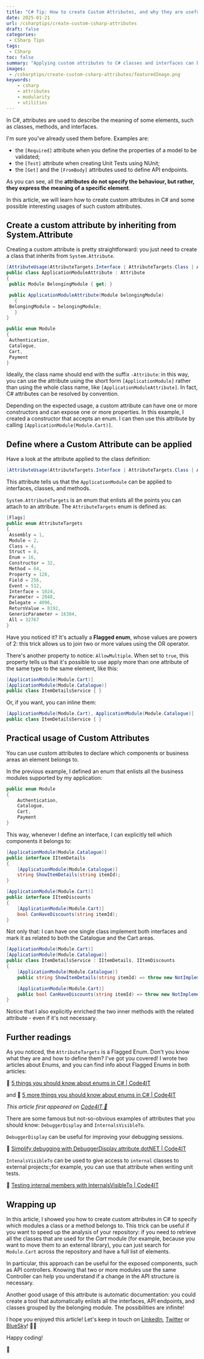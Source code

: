 ```yaml
---
title: "C# Tip: How to create Custom Attributes, and why they are useful"
date: 2025-01-21
url: /csharptips/create-custom-csharp-attributes
draft: false
categories:
 - CSharp Tips
tags: 
 - CSharp
toc: false
summary: "Applying custom attributes to C# classes and interfaces can be useful for several reasons. Let's learn how to create Custom Attributes in C#, and let's explore some practical usage!"
images:
 - /csharptips/create-custom-csharp-attributes/featuredImage.png
keywords:
    - csharp
    - attributes
    - modularity
    - utilities
---
```


In C#, attributes are used to describe the meaning of some elements, such as classes, methods, and interfaces.

I'm sure you've already used them before. Examples are:

- the `[Required]` attribute when you define the properties of a model to be validated;
- the `[Test]` attribute when creating Unit Tests using NUnit;
- the `[Get]` and the `[FromBody]` attributes used to define API endpoints.

As you can see, all the **attributes do not specify the behaviour, but rather, they express the meaning of a specific element**.

In this article, we will learn how to create custom attributes in C# and some possible interesting usages of such custom attributes.

## Create a custom attribute by inheriting from System.Attribute

Creating a custom attribute is pretty straightforward: you just need to create a class that inherits from `System.Attribute`. 

```cs
[AttributeUsage(AttributeTargets.Interface | AttributeTargets.Class | AttributeTargets.Method, AllowMultiple = true)]
public class ApplicationModuleAttribute : Attribute
{
 public Module BelongingModule { get; }

 public ApplicationModuleAttribute(Module belongingModule)
   {
 BelongingModule = belongingModule;
   }
}

public enum Module
{
 Authentication,
 Catalogue,
 Cart,
 Payment
}
```

Ideally, the class name should end with the suffix `-Attribute`: in this way, you can use the attribute using the short form `[ApplicationModule]` rather than using the whole class name, like `[ApplicationModuleAttribute]`. In fact, C# attributes can be resolved by convention.

Depending on the expected usage, a custom attribute can have one or more constructors and can expose one or more properties. In this example, I created a constructor that accepts an enum.
I can then use this attribute by calling `[ApplicationModule(Module.Cart)]`.


## Define where a Custom Attribute can be applied

Have a look at the attribute applied to the class definition:

```cs
[AttributeUsage(AttributeTargets.Interface | AttributeTargets.Class | AttributeTargets.Method, AllowMultiple = true)]
```

This attribute tells us that the `ApplicationModule` can be applied to interfaces, classes, and methods. 

`System.AttributeTargets` is an enum that enlists all the points you can attach to an attribute. The `AttributeTargets` enum is defined as:

```cs
[Flags]
public enum AttributeTargets
{
 Assembly = 1,
 Module = 2,
 Class = 4,
 Struct = 8,
 Enum = 16,
 Constructor = 32,
 Method = 64,
 Property = 128,
 Field = 256,
 Event = 512,
 Interface = 1024,
 Parameter = 2048,
 Delegate = 4096,
 ReturnValue = 8192,
 GenericParameter = 16384,
 All = 32767
}
```

Have you noticed it? It's actually a **Flagged enum**, whose values are powers of 2: this trick allows us to join two or more values using the OR operator.

There's another property to notice: `AllowMultiple`. When set to `true`, this property tells us that it's possible to use apply more than one attribute of the same type to the same element, like this:

```cs
[ApplicationModule(Module.Cart)]
[ApplicationModule(Module.Catalogue)]
public class ItemDetailsService { }
```

Or, if you want, you can inline them:

```cs
[ApplicationModule(Module.Cart), ApplicationModule(Module.Catalogue)]
public class ItemDetailsService { }
```

## Practical usage of Custom Attributes

You can use custom attributes to declare which components or business areas an element belongs to.

In the previous example, I defined an enum that enlists all the business modules supported by my application:

```cs
public enum Module
{
    Authentication,
    Catalogue,
    Cart,
    Payment
}
```

This way, whenever I define an interface, I can explicitly tell which components it belongs to:


```cs
[ApplicationModule(Module.Catalogue)]
public interface IItemDetails
{
    [ApplicationModule(Module.Catalogue)]
    string ShowItemDetails(string itemId);
}

[ApplicationModule(Module.Cart)]
public interface IItemDiscounts
{
    [ApplicationModule(Module.Cart)]
    bool CanHaveDiscounts(string itemId);
}
```

Not only that: I can have one single class implement both interfaces and mark it as related to both the Catalogue and the Cart areas.


```cs
[ApplicationModule(Module.Cart)]
[ApplicationModule(Module.Catalogue)]
public class ItemDetailsService : IItemDetails, IItemDiscounts
{
    [ApplicationModule(Module.Catalogue)]
    public string ShowItemDetails(string itemId) => throw new NotImplementedException();

    [ApplicationModule(Module.Cart)]
    public bool CanHaveDiscounts(string itemId) => throw new NotImplementedException();
}
```

Notice that I also explicitly enriched the two inner methods with the related attribute - even if it's not necessary.



## Further readings

As you noticed, the `AttributeTargets` is a Flagged Enum. Don't you know what they are and how to define them? I've got you covered! I wrote two articles about Enums, and you can find info about Flagged Enums in both articles:

🔗 [5 things you should know about enums in C# | Code4IT](https://www.code4it.dev/blog/5-things-enums-csharp/)

and
🔗 [5 more things you should know about enums in C# | Code4IT](https://www.code4it.dev/blog/5-more-things-about-enums-csharp/)

_This article first appeared on [Code4IT 🐧](https://www.code4it.dev/)_

There are some famous but not-so-obvious examples of attributes that you should know: `DebuggerDisplay` and `InternalsVisibleTo`.

`DebuggerDisplay` can be useful for improving your debugging sessions.

🔗 [Simplify debugging with DebuggerDisplay attribute dotNET | Code4IT](https://www.code4it.dev/blog/debuggerdisplay-attribute/) 

`IntenalsVisibleTo` can be used to give access to `internal` classes to external projects:;for example, you can use that attribute when writing unit tests.

🔗 [Testing internal members with InternalsVisibleTo | Code4IT](https://www.code4it.dev/blog/testing-internals-with-internalsvisibleto/)

## Wrapping up

In this article, I showed you how to create custom attributes in C# to specify which modules a class or a method belongs to. This trick can be useful if you want to speed up the analysis of your repository: if you need to retrieve all the classes that are used for the *Cart* module (for example, because you want to move them to an external library), you can just search for `Module.Cart` across the repository and have a full list of elements.

In particular, this approach can be useful for the exposed components, such as API controllers. Knowing that two or more modules use the same Controller can help you understand if a change in the API structure is necessary.

Another good usage of this attribute is automatic documentation: you could create a tool that automatically enlists all the interfaces, API endpoints, and classes grouped by the belonging module. The possibilities are infinite!

I hope you enjoyed this article! Let's keep in touch on [LinkedIn](https://www.linkedin.com/in/BelloneDavide/), [Twitter](https://twitter.com/BelloneDavide) or [BlueSky](https://bsky.app/profile/bellonedavide.bsky.social)! 🤜🤛

Happy coding!

🐧

